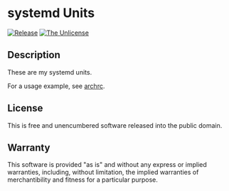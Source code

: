 # systemd Units

[![Release](https://img.shields.io/github/release/rxrc/systemd-units.svg)](https://github.com/rxrc/systemd-units/releases)
[![The Unlicense](https://img.shields.io/github/license/rxrc/systemd-units.svg)](./LICENSE.txt)

## Description

These are my systemd units.

For a usage example, see [archrc].

[archrc]: https://github.com/rxrc/archrc

## License

This is free and unencumbered software released into the public domain.

## Warranty

This software is provided "as is" and without any express or
implied warranties, including, without limitation, the implied
warranties of merchantibility and fitness for a particular
purpose.
